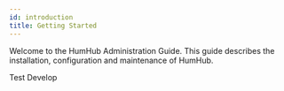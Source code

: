 ```yaml
---
id: introduction
title: Getting Started
---
```


Welcome to the HumHub Administration Guide.  This guide describes the installation, configuration and maintenance of HumHub.


Test Develop
